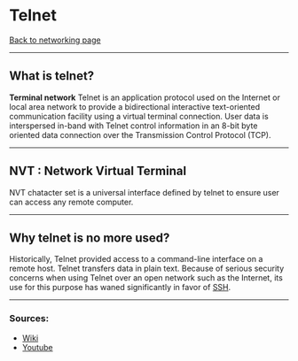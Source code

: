 # Telnet
[Back to networking page](./index.md)

---

## What is telnet?
**Terminal network**
Telnet is an application protocol used on the Internet or local area network to provide a bidirectional interactive text-oriented communication facility using a virtual terminal connection. User data is interspersed in-band with Telnet control information in an 8-bit byte oriented data connection over the Transmission Control Protocol (TCP).

---

## NVT : Network Virtual Terminal

NVT chatacter set is a universal interface defined by telnet to ensure user can access any remote computer. 

---

## Why telnet is no more used?
Historically, Telnet provided access to a command-line interface on a remote host. 
Telnet transfers data in plain text. Because of serious security concerns when using Telnet over an open network such as the Internet, its use for this purpose has waned significantly in favor of [SSH](SSH.md).

---

### Sources:
- [Wiki](https://en.wikipedia.org/wiki/Telnet)
- [Youtube](https://youtu.be/tZop-zjYkrU)